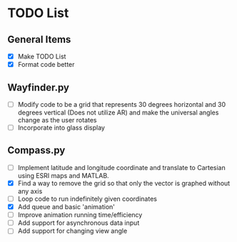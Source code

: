 # TODO List

## General Items
- [x] Make TODO List
- [x] Format code better

## Wayfinder.py
- [ ] Modify code to be a grid that represents 30 degrees horizontal and 30 degrees vertical (Does not utilize AR) and make the universal angles change as the user rotates
- [ ] Incorporate into glass display

## Compass.py

- [ ] Implement latitude and longitude coordinate and translate to Cartesian using ESRI maps and MATLAB.
- [x] Find a way to remove the grid so that only the vector is graphed without any axis
- [ ] Loop code to run indefinitely given coordinates
- [x] Add queue and basic 'animation'
- [ ] Improve animation running time/efficiency
- [ ] Add support for asynchronous data input
- [ ] Add support for changing view angle
